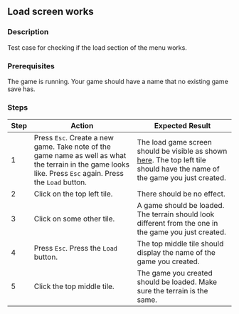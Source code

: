 ## Load screen works 

### Description
Test case for checking if the load section of the menu works.

### Prerequisites
The game is running. 
Your game should have a name that no existing game save has.

### Steps
| Step | Action | Expected Result |
| -------- | -------- | -------- |
| 1 | Press `Esc`. Create a new game. Take note of the game name as well as what the terrain in the game looks like. Press `Esc` again. Press the `Load` button. | The load game screen should be visible as shown [here](Resources/load-game.png). The top left tile should have the name of the game you just created. |
| 2 | Click on the top left tile. | There should be no effect. |
| 3 | Click on some other tile. | A game should be loaded. The terrain should look different from the one in the game you just created. |
| 4 | Press `Esc`. Press the `Load` button. | The top middle tile should display the name of the game you created. |
| 5 | Click the top middle tile. | The game you created should be loaded. Make sure the terrain is the same. |
